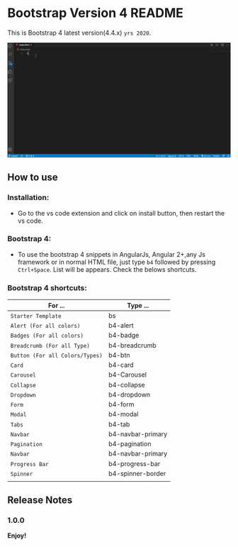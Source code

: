 # Bootstrap Version 4 README

This is Bootstrap 4 latest version(4.4.x) `yrs 2020`.

![bootstrap-extension](images/screenshots/bootstrap-extension.gif)

## How to use

### Installation:

- Go to the vs code extension and click on install button, then restart the vs code.

### Bootstrap 4:

- To use the bootstrap 4 snippets in AngularJs, Angular 2+,any Js framework or in normal HTML file, just type `b4` followed by pressing `Ctrl+Space`. List will be appears. Check the belows shortcuts.
  <!-- ![shot](images/shot1.png) -->

### Bootstrap 4 shortcuts:

| For ...                         | Type ...          |
| ------------------------------- | ----------------- |
| `Starter Template`              | bs                |
| `Alert (For all colors)`        | b4-alert          |
| `Badges (For all colors)`       | b4-badge          |
| `Breadcrumb (For all Type)`     | b4-breadcrumb     |
| `Button (For all Colors/Types)` | b4-btn            |
| `Card`                          | b4-card           |
| `Carousel`                      | b4-Carousel       |
| `Collapse`                      | b4-collapse       |
| `Dropdown`                      | b4-dropdown       |
| `Form`                          | b4-form           |
| `Modal`                         | b4-modal          |
| `Tabs`                          | b4-tab            |
| `Navbar`                        | b4-navbar-primary |
| `Pagination`                    | b4-pagination     |
| `Navbar`                        | b4-navbar-primary |
| `Progress Bar`                  | b4-progress-bar   |
| `Spinner`                       | b4-spinner-border |
|                                 |                   |

## Release Notes

### 1.0.0

**Enjoy!**
